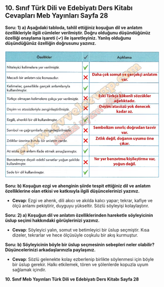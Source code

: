## 10. Sınıf Türk Dili ve Edebiyatı Ders Kitabı Cevapları Meb Yayınları Sayfa 28

**Soru: 1) a) Aşağıdaki tabloda, tahlil ettiğiniz koşuğun dil ve anlatım özellikleriyle ilgili cümleler verilmiştir. Doğru olduğunu düşündüğünüz özelliği onaylama işareti (✓) ile işaretleyiniz. Yanlış olduğunu düşündüğünüz özelliğin doğrusunu yazınız.**

![](./image1.webp)

**Soru: b) Koşuğun ezgi ve ahenginin şiirde tespit ettiğiniz dil ve anlatım özelliklerine olan etkisi ve katkısıyla ilgili düşüncelerinizi yazınız.**

* **Cevap**: Ezgi ve ahenk, dili akıcı ve akılda kalıcı yapar; tekrar, kafiye ve ölçü anlamı pekiştirir, duyguyu yükseltir. Sözlü söyleyişi kolaylaştırır.

**Soru: 2) a) Koşuğun dil ve anlatım özelliklerinden hareketle söyleyicinin üslup seçimi hakkındaki görüşlerinizi yazınız.**

* **Cevap**: Söyleyici yalın, somut ve betimleyici bir üslup seçmiştir. Kısa dizeler, tekrarlar ve hece ölçüsüyle coşkulu bir akış kurmuştur.

**Soru: b) Söyleyicinin böyle bir üslup seçmesinin sebepleri neler olabilir? Düşüncelerinizi arkadaşlarınızla paylaşınız.**

* **Cevap**: Sözlü gelenekte kolay ezberlenip birlikte söylenmesi için böyle bir üslup gerekir. Halkı etkilemek, tören ve şölenlerde kopuzla uyum sağlamak içindir.

**10. Sınıf Meb Yayınları Türk Dili ve Edebiyatı Ders Kitabı Sayfa 28**